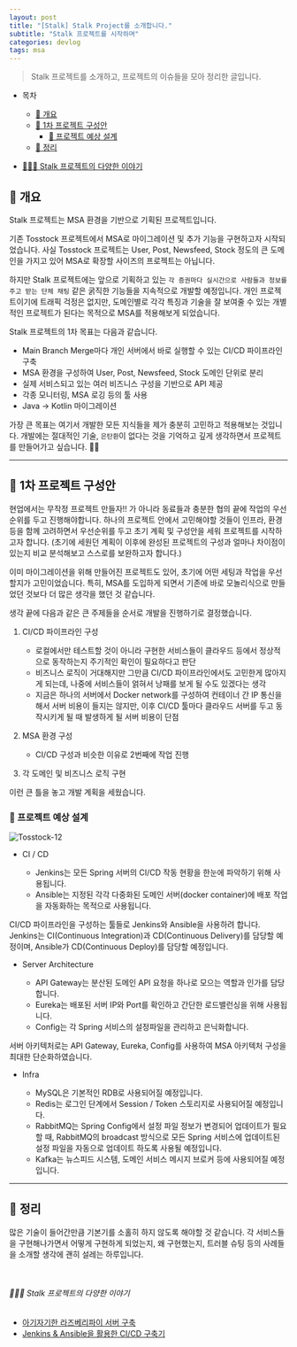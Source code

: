 ```yaml
---
layout: post
title: "[Stalk] Stalk Project를 소개합니다."
subtitle: "Stalk 프로젝트를 시작하며"
categories: devlog
tags: msa
---
```


> Stalk 프로젝트를 소개하고, 프로젝트의 이슈들을 모아 정리한 글입니다. 

<!--more-->

- 목차
  - [🌱 개요](#-개요)
  - [🌱 1차 프로젝트 구성안](#-1차-프로젝트-구성안)
    - [🥕 프로젝트 예상 설계](#-프로젝트-예상-설계)
  - [🌱 정리](#-정리)

- [🧑🏻‍💻 Stalk 프로젝트의 다양한 이야기](#-stalk-프로젝트의-다양한-이야기)


## 🌱 개요

Stalk 프로젝트는 MSA 환경을 기반으로 기획된 프로젝트입니다.

기존 Tosstock 프로젝트에서 MSA로 마이그레이션 및 추가 기능을 구현하고자 시작되었습니다. 사실 Tosstock 프로젝트는 User, Post, Newsfeed, Stock 정도의 큰 도메인을 가지고 있어 MSA로 
확장할 사이즈의 프로젝트는 아닙니다.

하지만 Stalk 프로젝트에는 앞으로 기획하고 있는 `각 증권마다 실시간으로 사람들과 정보를 주고 받는 단체 채팅` 같은 굵직한 기능들을 지속적으로 개발할 예정입니다. 개인 프로젝트이기에 트래픽 걱정은 없지만, 
도메인별로 각각 특징과 기술을 잘 보여줄 수 있는 개별적인 프로젝트가 된다는 목적으로 MSA를 적용해보게 되었습니다. 

Stalk 프로젝트의 1차 목표는 다음과 같습니다.

- Main Branch Merge마다 개인 서버에서 바로 실행할 수 있는 CI/CD 파이프라인 구축
- MSA 환경을 구성하여 User, Post, Newsfeed, Stock 도메인 단위로 분리
- 실제 서비스되고 있는 여러 비즈니스 구성을 기반으로 API 제공
- 각종 모니터링, MSA 로깅 등의 툴 사용
- Java -> Kotlin 마이그레이션

가장 큰 목표는 여기서 개발한 모든 지식들을 제가 충분히 고민하고 적용해보는 것입니다. 개발에는 절대적인 기술, `은탄환`이 없다는 것을 기억하고 깊게 생각하면서 프로젝트를 만들어가고 싶습니다. 💪🏻

-------------

## 🌱 1차 프로젝트 구성안

현업에서는 무작정 프로젝트 만들자!! 가 아니라 동료들과 충분한 협의 끝에 작업의 우선순위를 두고 진행해야합니다. 하나의 프로젝트 안에서 고민해야할 것들이 인프라, 환경 등을 함께 고려하면서 우선순위를 두고 
초기 계획 및 구성안을 세워 프로젝트를 시작하고자 합니다. (초기에 세원던 계획이 이후에 완성된 프로젝트의 구성과 얼마나 차이점이 있는지 비교 분석해보고 스스로를 보완하고자 합니다.)

이미 마이그레이션을 위해 만들어진 프로젝트도 있어, 초기에 어떤 세팅과 작업을 우선할지가 고민이었습니다. 특히, MSA를 도입하게 되면서 기존에 바로 모놀리식으로 만들었던 것보다 더 많은 생각을 했던 것 같습니다.

생각 끝에 다음과 같은 큰 주제들을 순서로 개발을 진행하기로 결정했습니다.

1. CI/CD 파이프라인 구성
   - 로컬에서만 테스트할 것이 아니라 구현한 서비스들이 클라우드 등에서 정상적으로 동작하는지 주기적인 확인이 필요하다고 판단
   - 비즈니스 로직이 거대해지만 그만큼 CI/CD 파이프라인에서도 고민한게 많아지게 되는데, 나중에 서비스들이 얽혀서 낭패를 보게 될 수도 있겠다는 생각
   - 지금은 하나의 서버에서 Docker network를 구성하여 컨테이너 간 IP 통신을 해서 서버 비용이 들지는 않지만, 이후 CI/CD 툴마다 클라우드 서버를 두고 동작시키게 될 때 발생하게 될 서버 비용이
     단점


2. MSA 환경 구성
   - CI/CD 구성과 비슷한 이유로 2번째에 작업 진행


3. 각 도메인 및 비즈니스 로직 구현

이런 큰 틀을 놓고 개발 계획을 세웠습니다.

### 🥕 프로젝트 예상 설계

<img src="https://i.ibb.co/cvxDpnx/Tosstock-12.jpg" alt="Tosstock-12" border="0">

- CI / CD

  - Jenkins는 모든 Spring 서버의 CI/CD 작동 현황을 한눈에 파악하기 위해 사용됩니다.
  - Ansible는 지정된 각각 다중화된 도메인 서버(docker container)에 배포 작업을 자동화하는 목적으로 사용됩니다.

CI/CD 파이프라인을 구성하는 툴들로 Jenkins와 Ansible을 사용하려 합니다. Jenkins는 CI(Continuous Integration)과 CD(Continuous Delivery)를 담당할 예정이며, Ansible가 CD(Continuous Deploy)를 담당할 예정입니다.

- Server Architecture

  - API Gateway는 분산된 도메인 API 요청을 하나로 모으는 역할과 인가를 담당합니다.
  - Eureka는 배포된 서버 IP와 Port를 확인하고 간단한 로드밸런싱을 위해 사용됩니다.
  - Config는 각 Spring 서비스의 설정파일을 관리하고 은닉화합니다.

서버 아키텍처로는 API Gateway, Eureka, Config를 사용하여 MSA 아키텍처 구성을 최대한 단순화하였습니다.

- Infra

  - MySQL은 기본적인 RDB로 사용되어질 예정입니다.
  - Redis는 로그인 단계에서 Session / Token 스토리지로 사용되어질 예정입니다.
  - RabbitMQ는 Spring Config에서 설정 파일 정보가 변경되어 업데이트가 필요할 때, RabbitMQ의 broadcast 방식으로 모든 Spring 서비스에 업데이트된 설정 파일을 자동으로 업데이트 하도록 사용될 예정입니다.
  - Kafka는 뉴스피드 시스템, 도메인 서비스 메시지 브로커 등에 사용되어질 예정입니다.

---

## 🌱 정리

많은 기술이 들어간만큼 기본기를 소홀히 하지 않도록 해야할 것 같습니다. 각 서비스들을 구현해나가면서 어떻게 구현하게 되었는지, 왜 구현했는지, 트러블 슈팅 등의 사례들을 소개할 생각에 괜히 설레는 하루입니다.

<br />

###### 🧑🏻‍💻 Stalk 프로젝트의 다양한 이야기

- [아기자기한 라즈베리파이 서버 구축](https://syeon2.github.io/devlog/tosstock-server.html)
- [Jenkins & Ansible을 활용한 CI/CD 구축기](https://syeon2.github.io/devlog/stalk-ci-cd.html)
